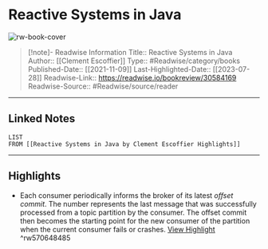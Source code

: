 # Reactive Systems in Java

![rw-book-cover](https://readwise-assets.s3.amazonaws.com/media/uploaded_book_covers/profile_174804/8vtWmsk_1F6o4A6TyESKDKZ9b4QxuDoMbYGDjH04xok-cover_bxwXsGz.png)
<br>
>[!note]- Readwise Information
>Title:: Reactive Systems in Java
>Author:: [[Clement Escoffier]]
>Type:: #Readwise/category/books
>Published-Date:: [[2021-11-09]]
>Last-Highlighted-Date:: [[2023-07-28]]
>Readwise-Link:: https://readwise.io/bookreview/30584169
>Readwise-Source:: #Readwise/source/reader
--- 

## Linked Notes
```dataview
LIST
FROM [[Reactive Systems in Java by Clement Escoffier Highlights]]
```

---

## Highlights
- Each consumer periodically informs the broker of its latest *offset commit*. The number represents the last message that was successfully processed from a topic partition by the consumer. The offset commit then becomes the starting point for the new consumer of the partition when the current consumer fails or crashes. [View Highlight](https://readwise.io/open/570648485) ^rw570648485
